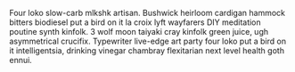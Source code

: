 Four loko slow-carb mlkshk artisan. Bushwick heirloom cardigan hammock bitters biodiesel put a bird on it la croix lyft wayfarers DIY meditation poutine synth kinfolk. 3 wolf moon taiyaki cray kinfolk green juice, ugh asymmetrical crucifix. Typewriter live-edge art party four loko put a bird on it intelligentsia, drinking vinegar chambray flexitarian next level health goth ennui.
